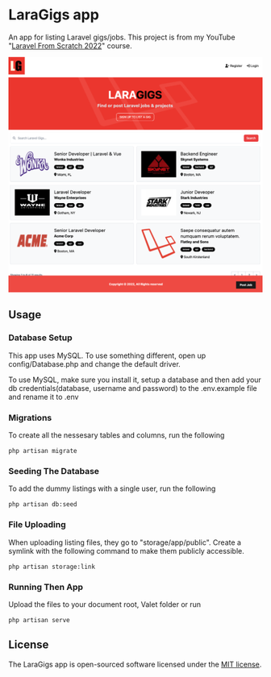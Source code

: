 # LaraGigs app

An app for listing Laravel gigs/jobs. This project is from my YouTube "[Laravel From Scratch 2022](https://www.youtube.com/watch?v=MYyJ4PuL4pY)" course.

![Alt text](/public/images/screen.png "LaraGigs")

## Usage

### Database Setup

This app uses MySQL. To use something different, open up config/Database.php and change the default driver.

To use MySQL, make sure you install it, setup a database and then add your db credentials(database, username and password) to the .env.example file and rename it to .env

### Migrations

To create all the nessesary tables and columns, run the following

```
php artisan migrate
```

### Seeding The Database

To add the dummy listings with a single user, run the following

```
php artisan db:seed
```

### File Uploading

When uploading listing files, they go to "storage/app/public". Create a symlink with the following command to make them publicly accessible.

```
php artisan storage:link
```

### Running Then App

Upload the files to your document root, Valet folder or run

```
php artisan serve
```

## License

The LaraGigs app is open-sourced software licensed under the [MIT license](https://opensource.org/licenses/MIT).
